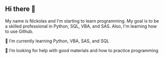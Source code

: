 ## Hi there 👋

My name is Nickolas and I'm starting to learn programming. My goal is to be a skilled professional in Python, SQL, VBA, and SAS. Also, I'm learning how to use Github.

 🌱 I’m currently learning Python, VBA, SAS, and SQL
 
 🤔 I’m looking for help with good materials and how to practice programming
<!--
**nick-tassi/nick-tassi** is a ✨ _special_ ✨ repository because its `README.md` (this file) appears on your GitHub profile.

Here are some ideas to get you started:

- 🔭 I’m currently working on ...
- 🌱 I’m currently learning Python, VBA, SAS, and SQL
- 👯 I’m looking to collaborate on ...
- 🤔 I’m looking for help with ...
- 💬 Ask me about ...
- 📫 How to reach me: ...
- 😄 Pronouns: ...
- ⚡ Fun fact: ...
-->
